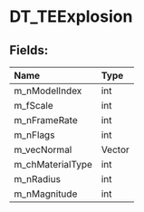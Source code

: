 # DT_TEExplosion

## Fields:

| Name | Type |
| :--- | :--- |
| m_nModelIndex | int |
| m_fScale | int |
| m_nFrameRate | int |
| m_nFlags | int |
| m_vecNormal | Vector |
| m_chMaterialType | int |
| m_nRadius | int |
| m_nMagnitude | int |
